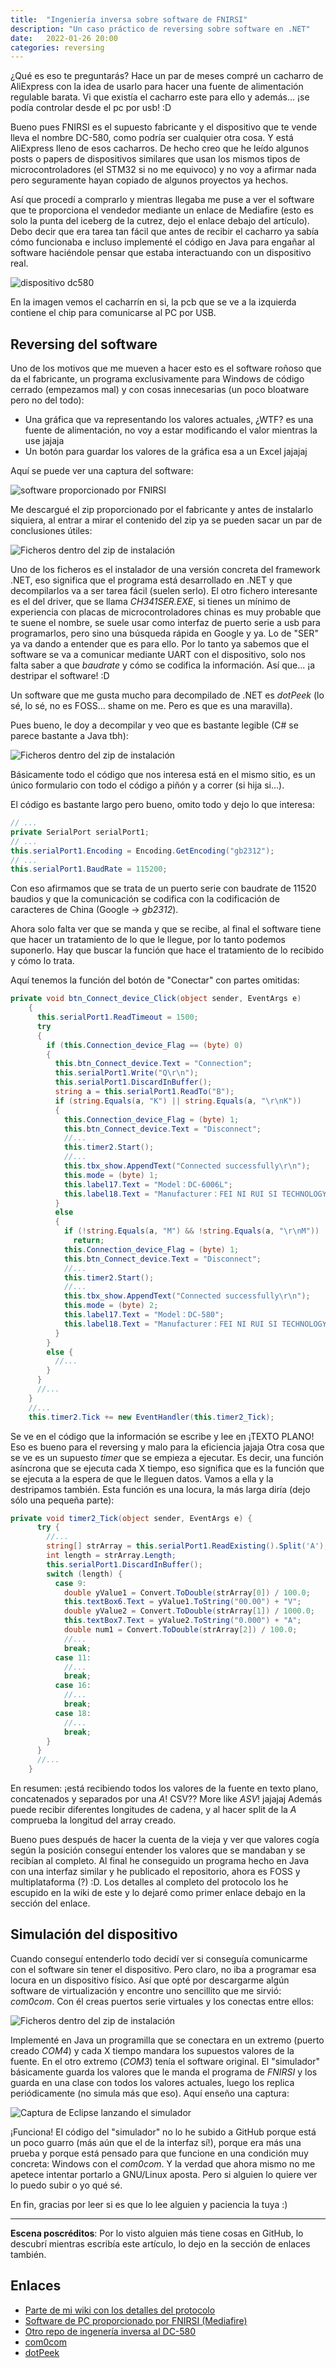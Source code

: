 ```yaml
---
title:  "Ingeniería inversa sobre software de FNIRSI"
description: "Un caso práctico de reversing sobre software en .NET"
date:   2022-01-26 20:00
categories: reversing
---
```

¿Qué es eso te preguntarás? Hace un par de meses compré un cacharro de AliExpress con la 
idea de usarlo para hacer una fuente de alimentación regulable barata. Vi que existía el 
cacharro este para ello y además... ¡se podía controlar desde el pc por usb! :D

Bueno pues FNIRSI es el supuesto fabricante y el dispositivo que te vende lleva el nombre
DC-580, como podría ser cualquier otra cosa. Y está AliExpress lleno de esos cacharros.
De hecho creo que he leído algunos posts o papers de dispositivos similares que usan los
mismos tipos de microcontroladores (el STM32 si no me equivoco) y no voy a afirmar nada
pero seguramente hayan copiado de algunos proyectos ya hechos.

Así que procedí a comprarlo y mientras llegaba me puse a ver el software que te 
proporciona el vendedor mediante un enlace de Mediafire (esto es solo la punta del 
iceberg de la cutrez, dejo el enlace debajo del artículo). Debo decir que era tarea tan 
fácil que antes de recibir el cacharro ya sabía cómo funcionaba e incluso implementé el 
código en Java para engañar al software haciéndole pensar que estaba interactuando con un
dispositivo real.

![dispositivo dc580]({{site.url}}/assets/dc580/dc580.jpg)

En la imagen vemos el cacharrín en si, la pcb que se ve a la izquierda contiene el chip
para comunicarse al PC por USB.

## Reversing del software
Uno de los motivos que me mueven a hacer esto es el software roñoso que da el fabricante,
un programa exclusivamente para Windows de código cerrado (empezamos mal) y con cosas
innecesarias (un poco bloatware pero no del todo):

* Una gráfica que va representando los valores actuales, ¿WTF? es una fuente de 
alimentación, no voy a estar modificando el valor mientras la use jajaja
* Un botón para guardar los valores de la gráfica esa a un Excel jajajaj

Aquí se puede ver una captura del software:

![software proporcionado por FNIRSI]({{site.url}}/assets/dc580/fnirsi_software.png)

Me descargué el zip proporcionado por el fabricante y antes de instalarlo siquiera, al
entrar a mirar el contenido del zip ya se pueden sacar un par de conclusiones útiles:

![Ficheros dentro del zip de instalación]({{site.url}}/assets/dc580/ficheros_instalador.png)

Uno de los ficheros es el instalador de una versión concreta del framework .NET, eso
significa que el programa está desarrollado en .NET y que decompilarlos va a ser tarea 
fácil (suelen serlo). El otro fichero interesante es el del driver, que se llama 
*CH341SER.EXE*, si tienes un mínimo de experiencia con placas de microcontroladores 
chinas es muy probable que te suene el nombre, se suele usar como interfaz de puerto 
serie a usb para programarlos, pero sino una búsqueda rápida en Google y ya. Lo de "SER"
ya va dando a entender que es para ello. Por lo tanto ya sabemos que el software se va a
comunicar mediante UART con el dispositivo, solo nos falta saber a que *baudrate* y cómo
se codifica la información. Así que... ¡a destripar el software! :D

Un software que me gusta mucho para decompilado de .NET es *dotPeek* (lo sé, lo sé, no es
FOSS... shame on me. Pero es que es una maravilla).

Pues bueno, le doy a decompilar y veo que es bastante legible (C# se parece bastante a 
Java tbh):

![Ficheros dentro del zip de instalación]({{site.url}}/assets/dc580/dotpeek1.png)

Básicamente todo el código que nos interesa está en el mismo sitio, es un único 
formulario con todo el código a piñón y a correr (si hija si...).

El código es bastante largo pero bueno, omito todo y dejo lo que interesa:

```cs
// ...
private SerialPort serialPort1;
// ...
this.serialPort1.Encoding = Encoding.GetEncoding("gb2312");
// ...
this.serialPort1.BaudRate = 115200;
```

Con eso afirmamos que se trata de un puerto serie con baudrate de 11520 baudios y que la
comunicación se codifica con la codificación de caracteres de China (Google -> *gb2312*).

Ahora solo falta ver que se manda y que se recibe, al final el software tiene que hacer
un tratamiento de lo que le llegue, por lo tanto podemos suponerlo. Hay que buscar la 
función que hace el tratamiento de lo recibido y cómo lo trata.

Aquí tenemos la función del botón de "Conectar" con partes omitidas:
```cs
private void btn_Connect_device_Click(object sender, EventArgs e)
    {
      this.serialPort1.ReadTimeout = 1500;
      try
      {
        if (this.Connection_device_Flag == (byte) 0)
        {
          this.btn_Connect_device.Text = "Connection";
          this.serialPort1.Write("Q\r\n");
          this.serialPort1.DiscardInBuffer();
          string a = this.serialPort1.ReadTo("B");
          if (string.Equals(a, "K") || string.Equals(a, "\r\nK"))
          {
            this.Connection_device_Flag = (byte) 1;
            this.btn_Connect_device.Text = "Disconnect";
            //...
            this.timer2.Start();
            //...
            this.tbx_show.AppendText("Connected successfully\r\n");
            this.mode = (byte) 1;
            this.label17.Text = "Model：DC-6006L";
            this.label18.Text = "Manufacturer：FEI NI RUI SI TECHNOLOGYCO.,LTD";
          }
          else
          {
            if (!string.Equals(a, "M") && !string.Equals(a, "\r\nM"))
              return;
            this.Connection_device_Flag = (byte) 1;
            this.btn_Connect_device.Text = "Disconnect";
            //...
            this.timer2.Start();
            //...
            this.tbx_show.AppendText("Connected successfully\r\n");
            this.mode = (byte) 2;
            this.label17.Text = "Model：DC-580";
            this.label18.Text = "Manufacturer：FEI NI RUI SI TECHNOLOGYCO.,LTD";
          }
        }
        else {
          //...
        }
      }
      //...
    }
    //...
    this.timer2.Tick += new EventHandler(this.timer2_Tick);
```

Se ve en el código que la información se escribe y lee en ¡TEXTO PLANO! Eso es bueno
para el reversing y malo para la eficiencia jajaja Otra cosa que se ve es un supuesto
*timer* que se empieza a ejecutar. Es decir, una función asíncrona que se ejecuta cada
X tiempo, eso significa que es la función que se ejecuta a la espera de que le lleguen
datos. Vamos a ella y la destripamos también. Esta función es una locura, la más larga
diría (dejo sólo una pequeña parte):

```cs
private void timer2_Tick(object sender, EventArgs e) {
      try {
        //...
        string[] strArray = this.serialPort1.ReadExisting().Split('A');
        int length = strArray.Length;
        this.serialPort1.DiscardInBuffer();
        switch (length) {
          case 9:
            double yValue1 = Convert.ToDouble(strArray[0]) / 100.0;
            this.textBox6.Text = yValue1.ToString("00.00") + "V";
            double yValue2 = Convert.ToDouble(strArray[1]) / 1000.0;
            this.textBox7.Text = yValue2.ToString("0.000") + "A";
            double num1 = Convert.ToDouble(strArray[2]) / 100.0;
            //...
            break;
          case 11:
            //...
            break;
          case 16:
            //...
            break;
          case 18:
            //...
            break;
        }
      }
      //...
    }
```
En resumen: ¡está recibiendo todos los valores de la fuente en texto plano, concatenados
y separados por una *A*! CSV?? More like *ASV*! jajajaj Además puede recibir diferentes
longitudes de cadena, y al hacer split de la *A* comprueba la longitud del array creado.

Bueno pues después de hacer la cuenta de la vieja y ver que valores cogía según la 
posición conseguí entender los valores que se mandaban y se recibían al completo. Al 
final he conseguido un programa hecho en Java con una interfaz similar y he publicado el
repositorio, ahora es FOSS y multiplataforma (?) :D. Los detalles al completo del 
protocolo los he escupido en la wiki de este y lo dejaré como primer enlace debajo en la
sección del enlace.

## Simulación del dispositivo
Cuando conseguí entenderlo todo decidí ver si conseguía comunicarme con el software sin
tener el dispositivo. Pero claro, no iba a programar esa locura en un dispositivo físico.
Así que opté por descargarme algún software de virtualización y encontre uno sencillito
que me sirvió: *com0com*. Con él creas puertos serie virtuales y los conectas entre ellos:

![Ficheros dentro del zip de instalación]({{site.url}}/assets/dc580/com0com.jpg)

Implementé en Java un programilla que se conectara en un extremo (puerto creado *COM4*) y
cada X tiempo mandara los supuestos valores de la fuente. En el otro extremo (*COM3*)
tenía el software original. El "simulador" básicamente guarda los valores que le manda el
programa de *FNIRSI* y los guarda en una clase con todos los valores actuales, luego los
replica periódicamente (no simula más que eso). Aquí enseño una captura:

![Captura de Eclipse lanzando el simulador]({{site.url}}/assets/dc580/dc580_simulador.png)

¡Funciona! El código del "simulador" no lo he subido a GitHub porque está un poco guarro
(más aún que el de la interfaz sí!), porque era más una prueba y porque está pensado para
que funcione en una condición muy concreta: Windows con el *com0com*. Y la verdad que
ahora mismo no me apetece intentar portarlo a GNU/Linux aposta. Pero si alguien lo quiere
ver lo puedo subir o yo qué sé.

En fin, gracias por leer si es que lo lee alguien y paciencia la tuya :)

<hr>

**Escena poscréditos**: Por lo visto alguien más tiene cosas en GitHub, lo descubrí
mientras escribía este artículo, lo dejo en la sección de enlaces también.

## Enlaces
* [Parte de mi wiki con los detalles del protocolo](https://github.com/iordic/jdcx/wiki/Serial-communication)
* [Software de PC proporcionado por FNIRSI (Mediafire)](https://www.mediafire.com/file/81wp3r44mxh8yqx/FNIRSI_DC580_PC_Software.zip)
* [Otro repo de ingenería inversa al DC-580](https://github.com/jcheger/fnirsi-dc580-protocol)
* [com0com](http://com0com.sourceforge.net/)
* [dotPeek](https://www.jetbrains.com/es-es/decompiler/)